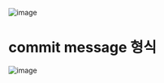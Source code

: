 ![image](https://user-images.githubusercontent.com/10891644/198012361-87cad754-0a96-4ab0-aaad-91ccf13008f7.png)

# commit message 형식
![image](https://user-images.githubusercontent.com/10891644/198012112-773e6f7a-6383-4770-8149-83a74dfba9c2.png)

